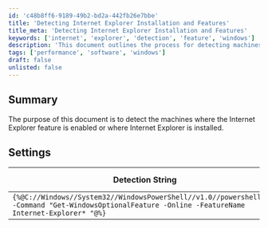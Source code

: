 ```yaml
---
id: 'c48b8ff6-9189-49b2-bd2a-442fb26e7bbe'
title: 'Detecting Internet Explorer Installation and Features'
title_meta: 'Detecting Internet Explorer Installation and Features'
keywords: ['internet', 'explorer', 'detection', 'feature', 'windows']
description: 'This document outlines the process for detecting machines where the Internet Explorer feature is enabled or where Internet Explorer is installed. It includes a detection string and applicable settings for Windows operating systems.'
tags: ['performance', 'software', 'windows']
draft: false
unlisted: false
---
```


## Summary

The purpose of this document is to detect the machines where the Internet Explorer feature is enabled or where Internet Explorer is installed.

## Settings

| Detection String                                                                                          | Comparator | Result | Applicable OS |
|-----------------------------------------------------------------------------------------------------------|------------|--------|----------------|
| `{%@C://Windows//System32//WindowsPowerShell//v1.0//powershell.exe -Command "Get-WindowsOptionalFeature -Online -FeatureName Internet-Explorer* "@%}` | Contains   | Enable | Windows        |
